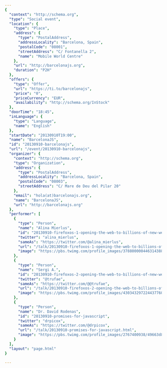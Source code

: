 ```yaml
---
{
  "context": "http://schema.org",
  "type": "Social event",
  "location": {
    "type": "Place",
    "address": {
      "type": "PostalAddress",
      "addressLocality": "Barcelona, Spain",
      "postalCode": "08001",
      "streetAddress": "C/ Fontanella 2",
      "name": "Mobile World Centre"
    },
    "url": "http://barcelonajs.org",
    "duration": "P2H"
  },
  "offers": {
    "type": "Offer",
    "url": "https://ti.to/barcelonajs",
    "price": "0",
    "priceCurrency": "EUR",
    "availability": "http://schema.org/InStock"
  },
  "doorTime": "18:45",
  "inLanguage": {
    "type": "Language",
    "name": "English"
  },
  "startDate": "20130910T19:00",
  "name": "BarcelonaJS",
  "id": "20130910-barcelonajs",
  "url": "/event/20130910-barcelonajs",
  "organizer": {
    "context": "http://schema.org",
    "type": "Organization",
    "address": {
      "type": "PostalAddress",
      "addressLocality": "Barcelona, Spain",
      "postalCode": "08003",
      "streetAddress": "C/ Mare de Deu del Pilar 20"
    },
    "email": "hola(at)barcelonajs.org",
    "name": "BarcelonaJS",
    "url": "http://barcelonajs.org"
  },
  "performer": [
    {
      "type": "Person",
      "name": "Alina Mierlus",
      "id": "20130910-firefoxos-1-opening-the-web-to-billions-of-new-web-developers-and-users",
      "twitter": "alina_mierlus",
      "sameAs": "https://twitter.com/@alina_mierlus",
      "url": "/talk/20130910-firefoxos-1-opening-the-web-to-billions-of-new-web-developers-and-users.html",
      "image": "https://pbs.twimg.com/profile_images/378800000446314388/57b7b611b1adbb7788f48b16333a5527.jpeg"
    },
    {
      "type": "Person",
      "name": "Sergi A.",
      "id": "20130910-firefoxos-2-opening-the-web-to-billions-of-new-web-developers-and-users",
      "twitter": "@trufae",
      "sameAs": "https://twitter.com/@@trufae",
      "url": "/talk/20130910-firefoxos-2-opening-the-web-to-billions-of-new-web-developers-and-users.html",
      "image": "https://pbs.twimg.com/profile_images/430343297224437760/KxsZykF6.jpeg"
    },
    {
      "type": "Person",
      "name": "Dr. David Rodenas",
      "id": "20130910-promises-for-javascript",
      "twitter": "drpicox",
      "sameAs": "https://twitter.com/@drpicox",
      "url": "/talk/20130910-promises-for-javascript.html",
      "image": "https://pbs.twimg.com/profile_images/2767400938/49663d817fffad1f539c983b203b3067.jpeg"
    }
  ],
  "layout": "page.html"
}

---
```

